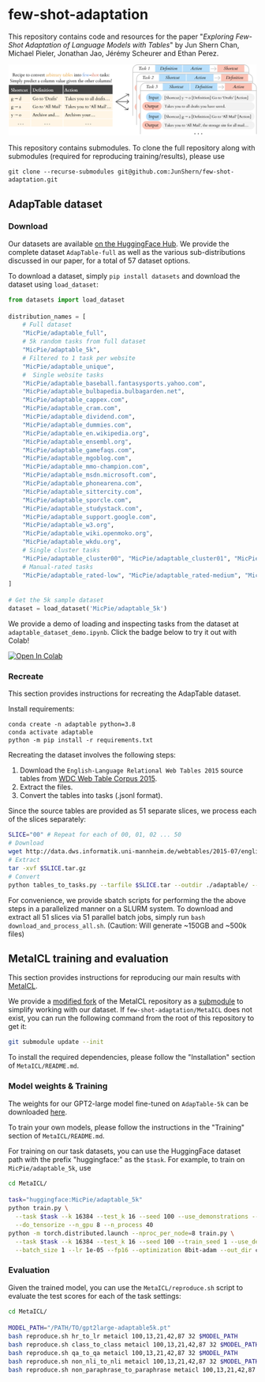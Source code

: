 # few-shot-adaptation
This repository contains code and resources for the paper "_Exploring Few-Shot Adaptation of Language Models with Tables_" by Jun Shern Chan, Michael Pieler, Jonathan Jao, Jérémy Scheurer and Ethan Perez.

![Tables-to-tasks](/img/tables_to_tasks.png)

This repository contains submodules. To clone the full repository along with submodules (required for reproducing training/results), please use
```
git clone --recurse-submodules git@github.com:JunShern/few-shot-adaptation.git
```

## AdapTable dataset

### Download
Our datasets are available [on the HuggingFace Hub](https://huggingface.co/datasets/MicPie/adaptable_full). We provide the complete dataset `AdapTable-full` as well as the various sub-distributions discussed in our paper, for a total of 57 dataset options.

To download a dataset, simply `pip install datasets` and download the dataset using `load_dataset`:
```python
from datasets import load_dataset

distribution_names = [
    # Full dataset
    "MicPie/adaptable_full",
    # 5k random tasks from full dataset
    "MicPie/adaptable_5k",
    # Filtered to 1 task per website
    "MicPie/adaptable_unique",
    #  Single website tasks
    "MicPie/adaptable_baseball.fantasysports.yahoo.com",
    "MicPie/adaptable_bulbapedia.bulbagarden.net",
    "MicPie/adaptable_cappex.com",
    "MicPie/adaptable_cram.com",
    "MicPie/adaptable_dividend.com",
    "MicPie/adaptable_dummies.com",
    "MicPie/adaptable_en.wikipedia.org",
    "MicPie/adaptable_ensembl.org",
    "MicPie/adaptable_gamefaqs.com",
    "MicPie/adaptable_mgoblog.com",
    "MicPie/adaptable_mmo-champion.com",
    "MicPie/adaptable_msdn.microsoft.com",
    "MicPie/adaptable_phonearena.com",
    "MicPie/adaptable_sittercity.com",
    "MicPie/adaptable_sporcle.com",
    "MicPie/adaptable_studystack.com",
    "MicPie/adaptable_support.google.com",
    "MicPie/adaptable_w3.org",
    "MicPie/adaptable_wiki.openmoko.org",
    "MicPie/adaptable_wkdu.org",
    # Single cluster tasks
    "MicPie/adaptable_cluster00", "MicPie/adaptable_cluster01", "MicPie/adaptable_cluster02", "MicPie/adaptable_cluster03", "MicPie/adaptable_cluster04", "MicPie/adaptable_cluster05", "MicPie/adaptable_cluster06", "MicPie/adaptable_cluster07", "MicPie/adaptable_cluster08", "MicPie/adaptable_cluster09", "MicPie/adaptable_cluster10", "MicPie/adaptable_cluster11", "MicPie/adaptable_cluster12", "MicPie/adaptable_cluster13", "MicPie/adaptable_cluster14", "MicPie/adaptable_cluster15", "MicPie/adaptable_cluster16", "MicPie/adaptable_cluster17", "MicPie/adaptable_cluster18", "MicPie/adaptable_cluster19", "MicPie/adaptable_cluster20", "MicPie/adaptable_cluster21", "MicPie/adaptable_cluster22", "MicPie/adaptable_cluster23", "MicPie/adaptable_cluster24", "MicPie/adaptable_cluster25", "MicPie/adaptable_cluster26", "MicPie/adaptable_cluster27", "MicPie/adaptable_cluster28", "MicPie/adaptable_cluster29", "MicPie/adaptable_cluster-noise", 
    # Manual-rated tasks
    "MicPie/adaptable_rated-low", "MicPie/adaptable_rated-medium", "MicPie/adaptable_rated-high",
]

# Get the 5k sample dataset
dataset = load_dataset('MicPie/adaptable_5k')
```

We provide a demo of loading and inspecting tasks from the dataset at `adaptable_dataset_demo.ipynb`. Click the badge below to try it out with Colab!

[![Open In Colab](https://colab.research.google.com/assets/colab-badge.svg)](https://colab.research.google.com/github/JunShern/few-shot-adaptation/blob/master/adaptable_dataset_demo.ipynb)


### Recreate

This section provides instructions for recreating the AdapTable dataset.

Install requirements:
```
conda create -n adaptable python=3.8
conda activate adaptable
python -m pip install -r requirements.txt
```

Recreating the dataset involves the following steps:
1. Download the `English-Language Relational Web Tables 2015` source tables from [WDC Web Table Corpus 2015](http://webdatacommons.org/webtables/2015/downloadInstructions.html).
2. Extract the files.
3. Convert the tables into tasks (.jsonl format).

Since the source tables are provided as 51 separate slices, we process each of the slices separately:
```bash
SLICE="00" # Repeat for each of 00, 01, 02 ... 50
# Download
wget http://data.dws.informatik.uni-mannheim.de/webtables/2015-07/englishCorpus/compressed/$SLICE.tar.gz
# Extract
tar -xvf $SLICE.tar.gz
# Convert
python tables_to_tasks.py --tarfile $SLICE.tar --outdir ./adaptable/ --max_source_files 10000
```

For convenience, we provide sbatch scripts for performing the the above steps in a parallelized manner on a SLURM system. To download and extract all 51 slices via 51 parallel batch jobs, simply run `bash download_and_process_all.sh`. (Caution: Will generate ~150GB and ~500k files)

## MetaICL training and evaluation
This section provides instructions for reproducing our main results with [MetaICL](https://github.com/facebookresearch/MetaICL).

We provide a [modified fork](https://github.com/JunShern/MetaICL/tree/reproducibility) of the MetaICL repository as a [submodule](https://git-scm.com/book/en/v2/Git-Tools-Submodules) to simplify working with our dataset. If `few-shot-adaptation/MetaICL` does not exist, you can run the following command from the root of this repository to get it:
```bash
git submodule update --init
```

To install the required dependencies, please follow the "Installation" section of `MetaICL/README.md`.

### Model weights & Training
The weights for our GPT2-large model fine-tuned on `AdapTable-5k` can be downloaded [here](https://drive.google.com/file/d/1Q1mh9rKxD6MX0lTD_okWEjINWRNfqhXY/view?usp=sharing).

To train your own models, please follow the instructions in the "Training" section of `MetaICL/README.md`.

For training on our task datasets, you can use the HuggingFace dataset path with the prefix "huggingface:" as the `$task`. For example, to train on `MicPie/adaptable_5k`, use
```bash
cd MetaICL/

task="huggingface:MicPie/adaptable_5k"
python train.py \
  --task $task --k 16384 --test_k 16 --seed 100 --use_demonstrations --method channel \
  --do_tensorize --n_gpu 8 --n_process 40
python -m torch.distributed.launch --nproc_per_node=8 train.py \
  --task $task --k 16384 --test_k 16 --seed 100 --train_seed 1 --use_demonstrations --method channel --n_gpu 8 \
  --batch_size 1 --lr 1e-05 --fp16 --optimization 8bit-adam --out_dir checkpoints/channel-metaicl/$task
```

### Evaluation
Given the trained model, you can use the `MetaICL/reproduce.sh` script to evaluate the test scores for each of the task settings:

```bash
cd MetaICL/

MODEL_PATH="/PATH/TO/gpt2large-adaptable5k.pt"
bash reproduce.sh hr_to_lr metaicl 100,13,21,42,87 32 $MODEL_PATH
bash reproduce.sh class_to_class metaicl 100,13,21,42,87 32 $MODEL_PATH
bash reproduce.sh qa_to_qa metaicl 100,13,21,42,87 32 $MODEL_PATH
bash reproduce.sh non_nli_to_nli metaicl 100,13,21,42,87 32 $MODEL_PATH
bash reproduce.sh non_paraphrase_to_paraphrase metaicl 100,13,21,42,87 32 $MODEL_PATH
```